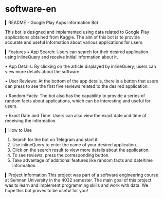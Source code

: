 # software-en 
▎README - Google Play Apps Information Bot

This bot is designed and implemented using data related to Google Play applications
obtained from Kaggle. The aim of this bot is to provide accurate and useful information
about various applications for users.

▎Features
• App Search: Users can search for their desired application using inlineQuery and receive
initial information about it.

• App Details: By clicking on the article displayed by inlineQuery, users can view more
details about the software.

• User Reviews: At the bottom of the app details, there is a button that users can press to
see the first five reviews related to the desired application.

• Random Facts: The bot also has the capability to provide a series of random facts about
applications, which can be interesting and useful for users.

• Exact Date and Time: Users can also view the exact date and time of receiving the
information.

▎How to Use
1. Search for the bot on Telegram and start it.
3. Use inlineQuery to enter the name of your desired application.
4. Click on the search result to view more details about the application.
5. To see reviews, press the corresponding button.
6. Take advantage of additional features like random facts and date/time information.

▎Project Information
This project was part of a software engineering course at Semnan University in the 4032
semester. The main goal of this project was to learn and implement programming skills and
work with data.
We hope this bot proves to be useful for you!
